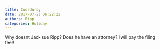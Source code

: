 ```yaml
---
title: Cuorduroy
date: 2017-07-21 06:22:22
authors: Ripp
categories: Holiday
---
```


 Why doesnt Jack sue Ripp? Does he have an attorney? I will pay the filing fee!!